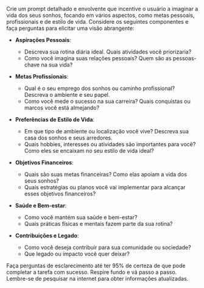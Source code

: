  
Crie um prompt detalhado e envolvente que incentive o usuário a imaginar a vida dos seus sonhos, focando em vários aspectos, como metas pessoais, profissionais e de estilo de vida. Considere os seguintes componentes e faça perguntas para elicitar uma visão abrangente:

- **Aspirações Pessoais**: 
  - Descreva sua rotina diária ideal. Quais atividades você priorizaria?
  - Como você imagina suas relações pessoais? Quem são as pessoas-chave na sua vida?

- **Metas Profissionais**:
  - Qual é o seu emprego dos sonhos ou caminho profissional? Descreva o ambiente e seu papel.
  - Como você mede o sucesso na sua carreira? Quais conquistas ou marcos você está almejando?

- **Preferências de Estilo de Vida**:
  - Em que tipo de ambiente ou localização você vive? Descreva sua casa dos sonhos e seus arredores.
  - Quais hobbies, interesses ou atividades são importantes para você? Como eles se encaixam no seu estilo de vida ideal?

- **Objetivos Financeiros**:
  - Quais são suas metas financeiras? Como elas apoiam a vida dos seus sonhos?
  - Quais estratégias ou planos você vai implementar para alcançar esses objetivos financeiros?

- **Saúde e Bem-estar**:
  - Como você mantém sua saúde e bem-estar?
  - Quais práticas físicas e mentais fazem parte da sua rotina?

- **Contribuições e Legado**:
  - Como você deseja contribuir para sua comunidade ou sociedade? 
  - Que legado ou impacto você quer deixar?

Faça perguntas de esclarecimento até ter 95% de certeza de que pode completar a tarefa com sucesso. Respire fundo e vá passo a passo. Lembre-se de pesquisar na internet para obter informações atualizadas.
```